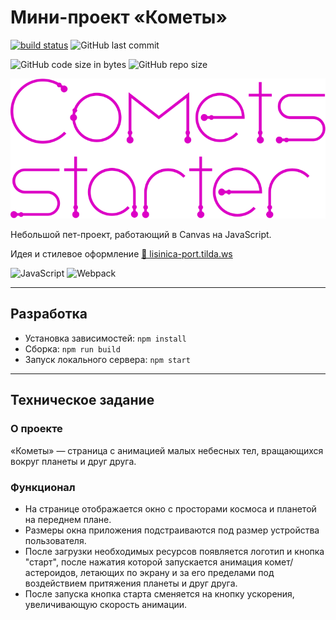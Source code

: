 # Мини-проект «Кометы»

[![build status](https://github.com/sFlcn/comets/actions/workflows/check-and-deploy.yml/badge.svg)](https://github.com/sFlcn/comets/actions/workflows/check-and-deploy.yml)
![GitHub last commit](https://img.shields.io/github/last-commit/sFlcn/comets?logo=git)

![GitHub code size in bytes](https://img.shields.io/github/languages/code-size/sFlcn/comets)
![GitHub repo size](https://img.shields.io/github/repo-size/sFlcn/comets)

![Comets starter](./build/images/comets-starter-title.svg)

Небольшой пет-проект, работающий в Canvas на JavaScript.

Идея и стилевое оформление [🦊 lisinica-port.tilda.ws](http://lisinica-port.tilda.ws)

![JavaScript](https://img.shields.io/badge/JavaScript-informational?style=flat&logo=JavaScript&logoColor=f7df1e&color=b3b3b3)
![Webpack](https://img.shields.io/badge/Webpack-informational?style=flat&logo=Webpack&logoColor=8dd6f9&color=b3b3b3)

---

## Разработка

- Установка зависимостей: `npm install`
- Сборка: `npm run build`
- Запуск локального сервера: `npm start`

---

## Техническое задание

### О проекте

«Кометы» — страница с анимацией малых небесных тел, вращающихся вокруг планеты и друг друга.

### Функционал

- На странице отображается окно с просторами космоса и планетой на переднем плане.
- Размеры окна приложения подстраиваются под размер устройства пользователя.
- После загрузки необходимых ресурсов появляется логотип и кнопка "старт", после нажатия которой запускается анимация комет/астероидов, летающих по экрану и за его пределами под воздействием притяжения планеты и друг друга.
- После запуска кнопка старта сменяется на кнопку ускорения, увеличивающую скорость анимации.
